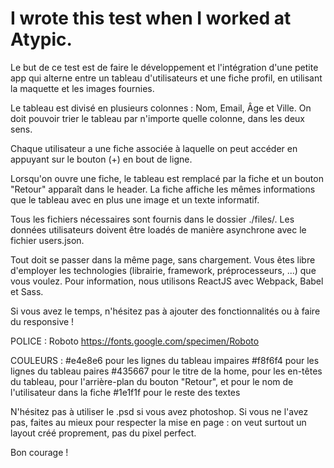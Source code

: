 # I wrote this test when I worked at Atypic.

Le but de ce test est de faire le développement et l'intégration d'une petite app qui alterne entre un tableau d'utilisateurs et une fiche profil, en utilisant la maquette et les images fournies. 

Le tableau est divisé en plusieurs colonnes : Nom, Email, Âge et Ville. On doit pouvoir trier le tableau par n'importe quelle colonne, dans les deux sens.

Chaque utilisateur a une fiche associée à laquelle on peut accéder en appuyant sur le bouton (+) en bout de ligne.

Lorsqu'on ouvre une fiche, le tableau est remplacé par la fiche et un bouton "Retour" apparaît dans le header. La fiche affiche les mêmes informations que le tableau avec en plus une image et un texte informatif.

Tous les fichiers nécessaires sont fournis dans le dossier ./files/.
Les données utilisateurs doivent être loadés de manière asynchrone avec le fichier users.json.

Tout doit se passer dans la même page, sans chargement.
Vous êtes libre d'employer les technologies (librairie, framework, préprocesseurs, ...) que vous voulez. Pour information, nous utilisons ReactJS avec Webpack, Babel et Sass.

Si vous avez le temps, n'hésitez pas à ajouter des fonctionnalités ou à faire du responsive !

POLICE :
Roboto https://fonts.google.com/specimen/Roboto

COULEURS :
#e4e8e6 pour les lignes du tableau impaires
#f8f6f4 pour les lignes du tableau paires
#435667 pour le titre de la home, pour les en-têtes du tableau, pour l'arrière-plan du bouton "Retour", et pour le nom de l'utilisateur dans la fiche
#1e1f1f pour le reste des textes

N'hésitez pas à utiliser le .psd si vous avez photoshop. Si vous ne l'avez pas, faites au mieux pour respecter la mise en page : on veut surtout un layout créé proprement, pas du pixel perfect.

Bon courage !
